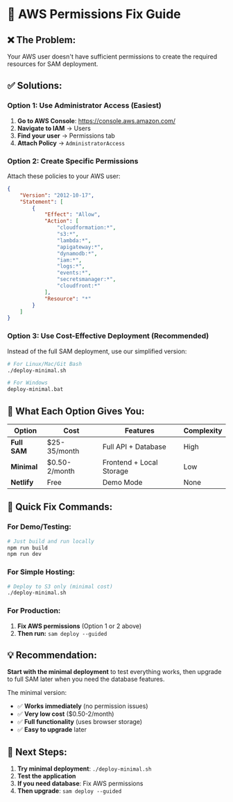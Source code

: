 # 🔐 AWS Permissions Fix Guide

## ❌ **The Problem:**
Your AWS user doesn't have sufficient permissions to create the required resources for SAM deployment.

## ✅ **Solutions:**

### **Option 1: Use Administrator Access (Easiest)**

1. **Go to AWS Console**: https://console.aws.amazon.com/
2. **Navigate to IAM** → Users
3. **Find your user** → Permissions tab
4. **Attach Policy** → `AdministratorAccess`

### **Option 2: Create Specific Permissions**

Attach these policies to your AWS user:

```json
{
    "Version": "2012-10-17",
    "Statement": [
        {
            "Effect": "Allow",
            "Action": [
                "cloudformation:*",
                "s3:*",
                "lambda:*",
                "apigateway:*",
                "dynamodb:*",
                "iam:*",
                "logs:*",
                "events:*",
                "secretsmanager:*",
                "cloudfront:*"
            ],
            "Resource": "*"
        }
    ]
}
```

### **Option 3: Use Cost-Effective Deployment (Recommended)**

Instead of the full SAM deployment, use our simplified version:

```bash
# For Linux/Mac/Git Bash
./deploy-minimal.sh

# For Windows
deploy-minimal.bat
```

## 🎯 **What Each Option Gives You:**

| Option | Cost | Features | Complexity |
|--------|------|----------|------------|
| **Full SAM** | $25-35/month | Full API + Database | High |
| **Minimal** | $0.50-2/month | Frontend + Local Storage | Low |
| **Netlify** | Free | Demo Mode | None |

## 🚀 **Quick Fix Commands:**

### **For Demo/Testing:**
```bash
# Just build and run locally
npm run build
npm run dev
```

### **For Simple Hosting:**
```bash
# Deploy to S3 only (minimal cost)
./deploy-minimal.sh
```

### **For Production:**
1. **Fix AWS permissions** (Option 1 or 2 above)
2. **Then run:** `sam deploy --guided`

## 💡 **Recommendation:**

**Start with the minimal deployment** to test everything works, then upgrade to full SAM later when you need the database features.

The minimal version:
- ✅ **Works immediately** (no permission issues)
- ✅ **Very low cost** ($0.50-2/month)
- ✅ **Full functionality** (uses browser storage)
- ✅ **Easy to upgrade** later

## 🔧 **Next Steps:**

1. **Try minimal deployment**: `./deploy-minimal.sh`
2. **Test the application**
3. **If you need database**: Fix AWS permissions
4. **Then upgrade**: `sam deploy --guided`